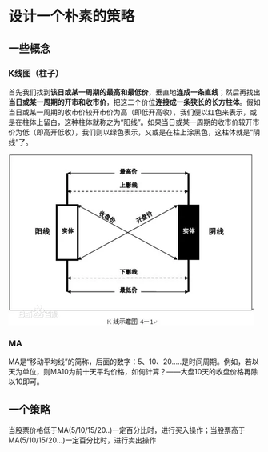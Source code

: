 # 设计一个朴素的策略

## 一些概念

### K线图（柱子）

首先我们找到**该日或某一周期的最高和最低价**，垂直地**连成一条直线**；然后再找出**当日或某一周期的开市和收市价**，把这二个价位**连接成一条狭长的长方柱体**。假如当日或某一周期的收市价较开市价为高（即低开高收），我们便以红色来表示，或是在柱体上留白，这种柱体就称之为“阳线”。如果当日或某一周期的收市价较开市价为低（即高开低收），我们则以绿色表示，又或是在柱上涂黑色，这柱体就是“阴线”了。

![](<../.gitbook/assets/image (5).png>)

### MA

MA是“移动平均线”的简称，后面的数字：5、10、20.....是时间周期。例如，若以天为单位，则MA10为前十天平均价格，如何计算？——大盘10天的收盘价格再除以10即可。

## 一个策略

当股票价格低于MA(5/10/15/20..)一定百分比时，进行买入操作；当股票高于MA(5/10/15/20...)一定百分比时，进行卖出操作
